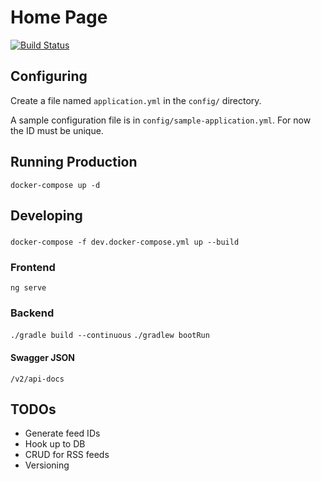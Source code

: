 # Home Page

[![Build Status](https://travis-ci.org/danhooper/home_page.svg?branch=master)](https://travis-ci.org/danhooper/home_page)

## Configuring

Create a file named `application.yml` in the `config/` directory.

A sample configuration file is in `config/sample-application.yml`. For now the ID must be unique.

## Running Production

`docker-compose up -d`

## Developing

###

`docker-compose -f dev.docker-compose.yml up --build`

### Frontend

`ng serve`

### Backend

`./gradle build --continuous`
`./gradlew bootRun`

#### Swagger JSON

`/v2/api-docs`

## TODOs

- Generate feed IDs
- Hook up to DB
- CRUD for RSS feeds
- Versioning
